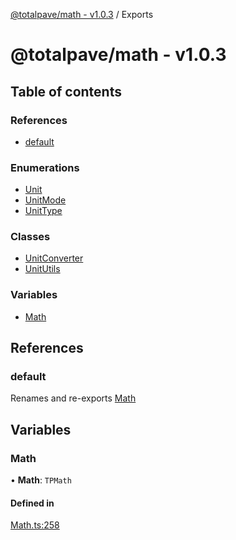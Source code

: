 [@totalpave/math - v1.0.3](README.md) / Exports

# @totalpave/math - v1.0.3

## Table of contents

### References

- [default](modules.md#default)

### Enumerations

- [Unit](enums/Unit.md)
- [UnitMode](enums/UnitMode.md)
- [UnitType](enums/UnitType.md)

### Classes

- [UnitConverter](classes/UnitConverter.md)
- [UnitUtils](classes/UnitUtils.md)

### Variables

- [Math](modules.md#math)

## References

### default

Renames and re-exports [Math](modules.md#math)

## Variables

### Math

• **Math**: `TPMath`

#### Defined in

[Math.ts:258](https://github.com/totalpave/math/blob/92e3396/src/Math.ts#L258)
